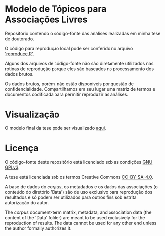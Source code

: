 # Modelo de Tópicos para Associações Livres

Repositório contendo o código-fonte das análises realizadas em minha tese de doutorado.

O código para reprodução local pode ser conferido no arquivo ['reproduce.R'](https://github.com/erikson84/TopicModelsFreeAssociation/blob/master/R%20Code/reproduce.R).

Alguns dos arquivos de código-fonte não são diretamente utilizados nas rotinas de reprodução
porque eles são baseados no processamento dos dados brutos.

Os dados brutos, porém, não estão disponíveis por questão de confidencialidade. Compartilhamos em seu lugar uma matriz de termos e documentos codificada para permitir reproduzir as análises.

# Visualização

O modelo final da tese pode ser visualizado [aqui](http://htmlpreview.github.io/?https://github.com/erikson84/TopicModelsFreeAssociation/blob/master/finalModel/index.html).

# Licença

O código-fonte deste repositório está licenciado sob as condições [GNU GPLv3](http://www.gnu.org/licenses/gpl-3.0.txt).

A tese está licenciada sob os termos Creative Commons [CC-BY-SA-4.0](https://creativecommons.org/licenses/by-sa/4.0/legalcode.txt).

A base de dados do *corpus*, os metadados e os dados das associações (o conteúdo do diretório 'Data') são de uso exclusivo para reprodução dos resultados e só podem ser utilizados para outros fins sob estrita autorização do autor.

The *corpus* document-term matrix, metadata, and association data (the content of the 'Data' folder) are meant to be used exclusively for the reproduction of results. The data cannot be used for any other end unless the author formally authorizes it.
